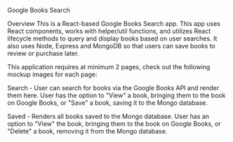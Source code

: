 Google Books Search

Overview
This is a React-based Google Books Search app. This app uses React components, works with helper/util functions, and utilizes React lifecycle methods to query and display books based on user searches. It also uses Node, Express and MongoDB so that users can save books to review or purchase later.

This application requires at minimum 2 pages, check out the following mockup images for each page:


Search - User can search for books via the Google Books API and render them here. User has the option to "View" a book, bringing them to the book on Google Books, or "Save" a book, saving it to the Mongo database.


Saved - Renders all books saved to the Mongo database. User has an option to "View" the book, bringing them to the book on Google Books, or "Delete" a book, removing it from the Mongo database.



